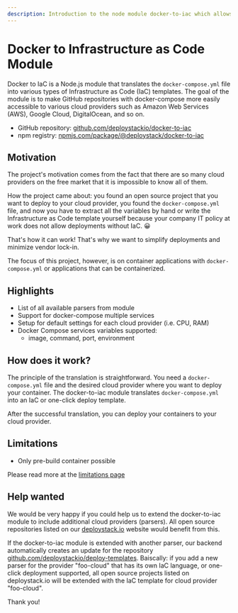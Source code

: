 ```yaml
---
description: Introduction to the node module docker-to-iac which allows you to transfer docker-compose into IaC templates
---
```


# Docker to Infrastructure as Code Module

Docker to IaC is a Node.js module that translates the `docker-compose.yml` file into various types of Infrastructure as Code (IaC) templates. The goal of the module is to make GitHub repositories with docker-compose more easily accessible to various cloud providers such as Amazon Web Services (AWS), Google Cloud, DigitalOcean, and so on.

- GitHub repository: [github.com/deploystackio/docker-to-iac](https://github.com/deploystackio/docker-to-iac)
- npm registry: [npmjs.com/package/@deploystack/docker-to-iac](https://www.npmjs.com/package/@deploystack/docker-to-iac)

## Motivation

The project's motivation comes from the fact that there are so many cloud providers on the free market that it is impossible to know all of them.

How the project came about: you found an open source project that you want to deploy to your cloud provider, you found the `docker-compose.yml` file, and now you have to extract all the variables by hand or write the Infrastructure as Code template yourself because your company IT policy at work does not allow deployments without IaC. 😀

That's how it can work! That's why we want to simplify deployments and minimize vendor lock-in.

The focus of this project, however, is on container applications with `docker-compose.yml` or applications that can be containerized.

## Highlights

- List of all available parsers from module
- Support for docker-compose multiple services
- Setup for default settings for each cloud provider (i.e. CPU, RAM)
- Docker Compose services variables supported:
  - image, command, port, environment

## How does it work?

The principle of the translation is straightforward. You need a `docker-compose.yml` file and the desired cloud provider where you want to deploy your container. The docker-to-iac module translates `docker-compose.yml` into an IaC or one-click deploy template.

After the successful translation, you can deploy your containers to your cloud provider.

## Limitations

- Only pre-build container possible

Please read more at the [limitations page](/docs/docker-to-iac/limitations.md)

## Help wanted

We would be very happy if you could help us to extend the docker-to-iac module to include additional cloud providers (parsers). All open source repositories listed on our [deploystack.io](https://deploystack.io) website would benefit from this.

If the docker-to-iac module is extended with another parser, our backend automatically creates an update for the repository [github.com/deploystackio/deploy-templates](https://github.com/deploystackio/deploy-templates). Baiscally: if you add a new parser for the provider "foo-cloud" that has its own IaC language, or one-click deployment supported, all open source projects listed on deploystack.io will be extended with the IaC template for cloud provider "foo-cloud".

Thank you!
